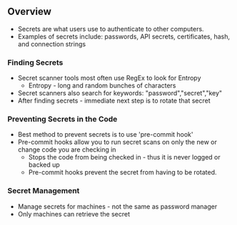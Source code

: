 ## Overview
- Secrets are what users use to authenticate to other computers.
- Examples of secrets include: passwords, API secrets, certificates, hash, and connection strings

### Finding Secrets
- Secret scanner tools most often use RegEx to look for Entropy
  - Entropy - long and random bunches of characters
- Secret scanners also search for keywords: "password","secret","key"
- After finding secrets - immediate next step is to rotate that secret

### Preventing Secrets in the Code
- Best method to prevent secrets is to use 'pre-commit hook'
- Pre-commit hooks allow you to run secret scans on only the new or change code you are checking in  
  - Stops the code from being checked in - thus it is never logged or backed up
  - Pre-commit hooks prevent the secret from having to be rotated.

### Secret Management
- Manage secrets for machines - not the same as password manager
- Only machines can retrieve the secret
